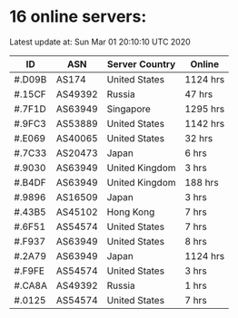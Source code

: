 # 16 online servers:

Latest update at: Sun Mar 01 20:10:10 UTC 2020

| ID | ASN | Server Country | Online |
| -- | --- | -------------- | ------ |
| #.D09B | AS174 | United States | 1124 hrs |
| #.15CF | AS49392 | Russia | 47 hrs |
| #.7F1D | AS63949 | Singapore | 1295 hrs |
| #.9FC3 | AS53889 | United States | 1142 hrs |
| #.E069 | AS40065 | United States | 32 hrs |
| #.7C33 | AS20473 | Japan | 6 hrs |
| #.9030 | AS63949 | United Kingdom | 3 hrs |
| #.B4DF | AS63949 | United Kingdom | 188 hrs |
| #.9896 | AS16509 | Japan | 3 hrs |
| #.43B5 | AS45102 | Hong Kong | 7 hrs |
| #.6F51 | AS54574 | United States | 7 hrs |
| #.F937 | AS63949 | United States | 8 hrs |
| #.2A79 | AS63949 | Japan | 1124 hrs |
| #.F9FE | AS54574 | United States | 3 hrs |
| #.CA8A | AS49392 | Russia | 1 hrs |
| #.0125 | AS54574 | United States | 7 hrs |

